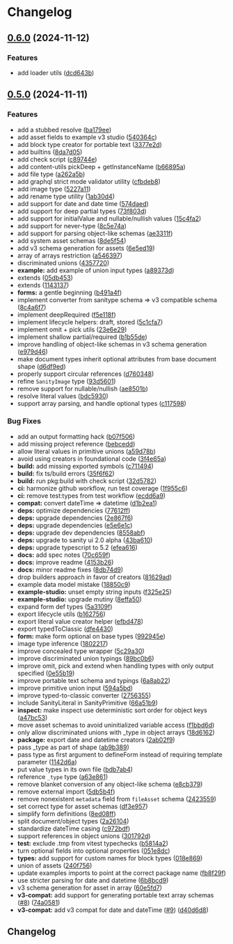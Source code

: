 # Changelog

## [0.6.0](https://github.com/sanity-io/sanitype/compare/sanitype-v0.5.0...sanitype-v0.6.0) (2024-11-12)


### Features

* add loader utils ([dcd643b](https://github.com/sanity-io/sanitype/commit/dcd643bea632cb8121150f05bfdd5a98831c9029))

## [0.5.0](https://github.com/sanity-io/sanitype/compare/sanitype-v0.4.0...sanitype-v0.5.0) (2024-11-11)


### Features

* add a stubbed resolve ([ba179ee](https://github.com/sanity-io/sanitype/commit/ba179eec25737c72927c4ce07c549140d91fea8c))
* add asset fields to example v3 studio ([540364c](https://github.com/sanity-io/sanitype/commit/540364c1a3c0c0639978af6816da13c2a3fd6016))
* add block type creator for portable text ([3377e2d](https://github.com/sanity-io/sanitype/commit/3377e2d59c068179599704f34a8b6c5b3b1ff9c5))
* add builtins ([8da7d05](https://github.com/sanity-io/sanitype/commit/8da7d059facfd1d3cc2e7fac415a64730d6f4e13))
* add check script ([c89744e](https://github.com/sanity-io/sanitype/commit/c89744e57177319d4e2cbb4d3215b0c8eefaddd1))
* add content-utils pickDeep + getInstanceName ([b66895a](https://github.com/sanity-io/sanitype/commit/b66895a31c888b26074fd8eaeceb5171ffd19a86))
* add file type ([a262a5b](https://github.com/sanity-io/sanitype/commit/a262a5bc3205f240a7406861999988e69c7388ad))
* add graphql strict mode validator utility ([cfbdeb8](https://github.com/sanity-io/sanitype/commit/cfbdeb85163a421ceabe8a9a22aec9e632175d0c))
* add image type ([5227a11](https://github.com/sanity-io/sanitype/commit/5227a11e6e4f2bfa30d13ca61c74d14fc2b5e169))
* add rename type utility ([1ab30d4](https://github.com/sanity-io/sanitype/commit/1ab30d428dc803c9a6fda47f46e5892d803c8755))
* add support for date and date time ([574daed](https://github.com/sanity-io/sanitype/commit/574daedcecaf21fc255ab321333042e1392cbe30))
* add support for deep partial types ([73f803d](https://github.com/sanity-io/sanitype/commit/73f803d30149f35b7c02dba1d0188b07b0b03bc0))
* add support for initialValue and nullable/nullish values ([15c4fa2](https://github.com/sanity-io/sanitype/commit/15c4fa21a67afa701c42223b767786159fae44f4))
* add support for never-type ([8c5e74a](https://github.com/sanity-io/sanitype/commit/8c5e74a753bb0cbeb5bcf65b65adce1b40a499fa))
* add support for parsing object-like schemas ([ae3311f](https://github.com/sanity-io/sanitype/commit/ae3311f9ca7f0a30fd7ff9350db2c203ddfb3470))
* add system asset schemas ([8de5f54](https://github.com/sanity-io/sanitype/commit/8de5f543444f4524e0f5cc3fc8911871f010a702))
* add v3 schema generation for assets ([6e5ed19](https://github.com/sanity-io/sanitype/commit/6e5ed19c99765e3cbc21cdfe7143b2b373e174fb))
* array of arrays restriction ([a546397](https://github.com/sanity-io/sanitype/commit/a546397849fb10618753b2fc4474626840d477ce))
* discriminated unions ([4357720](https://github.com/sanity-io/sanitype/commit/4357720d45260d5dbd687dbd0e65a51fd66fe719))
* **example:** add example of union input types ([a89373d](https://github.com/sanity-io/sanitype/commit/a89373d302220d20f59bf91fdf92ed12c74d78f6))
* extends ([05db453](https://github.com/sanity-io/sanitype/commit/05db453d0e9ef21f42bfea75a4267da854706b49))
* extends ([1143137](https://github.com/sanity-io/sanitype/commit/114313798e9c6bf929122c92b2dbc97e58a6ba38))
* **forms:** a gentle beginning ([b491a4f](https://github.com/sanity-io/sanitype/commit/b491a4faddce5ed4d8a70564c9a490a17487ecd8))
* implement converter from sanitype schema =&gt; v3 compatible schema ([8c4a6f7](https://github.com/sanity-io/sanitype/commit/8c4a6f739c91021e1c832b64b498181c7096f7a3))
* implement deepRequired ([f5e118f](https://github.com/sanity-io/sanitype/commit/f5e118fc2b5b6aa14897100c308a05778fae83d9))
* implement lifecycle helpers: draft, stored ([5c1cfa7](https://github.com/sanity-io/sanitype/commit/5c1cfa73d91f42b701303e74c3d10ab5c66d8ba9))
* implement omit + pick utils ([23e6e29](https://github.com/sanity-io/sanitype/commit/23e6e29ec5f68b8c58b384088efd62bff1a4895a))
* implement shallow partial/required ([b1b55de](https://github.com/sanity-io/sanitype/commit/b1b55dec9d29732c1c5f939ff840b9337554d205))
* improve handling of object-like schemas in v3 schema generation ([e979d46](https://github.com/sanity-io/sanitype/commit/e979d465693c1bf0885905f4a0adaf92490e20f4))
* make document types inherit optional attributes from base document shape ([d6df9ed](https://github.com/sanity-io/sanitype/commit/d6df9ed3022a0537ca511a13f02a0ba419ac1bcf))
* properly support circular references ([d760348](https://github.com/sanity-io/sanitype/commit/d76034892241f92cc288111f58314a319d9702a2))
* refine `SanityImage` type ([93d5601](https://github.com/sanity-io/sanitype/commit/93d5601f93cea1ebc9259b1d886653bae3973436))
* remove support for nullable/nullish ([ae8501b](https://github.com/sanity-io/sanitype/commit/ae8501b2cea98fb54e28bd679bd640ec6972f20e))
* resolve literal values ([bdc5930](https://github.com/sanity-io/sanitype/commit/bdc5930ea29e3f121f54ede8a8ca96aed9d69aaa))
* support array parsing, and handle optional types ([c117598](https://github.com/sanity-io/sanitype/commit/c11759827211d7695059eb0e40d6aef5443878fc))


### Bug Fixes

* add an output formatting hack ([b07f506](https://github.com/sanity-io/sanitype/commit/b07f506be4a1d3ac92d6615cc418b68bda47c877))
* add missing project reference ([bebcedd](https://github.com/sanity-io/sanitype/commit/bebceddca03037dee732522759f24e98f14f4c88))
* allow literal values in primitive unions ([a59d78b](https://github.com/sanity-io/sanitype/commit/a59d78bd75e78b06f7b0f753ceec670f5e8a0807))
* avoid using creators in foundational code ([3f4e65a](https://github.com/sanity-io/sanitype/commit/3f4e65af990dc5d6286460d9471adb2564c8a90e))
* **build:** add missing exported symbols ([c711494](https://github.com/sanity-io/sanitype/commit/c711494177b9f31dee9d3b8db4551ab63b9deef7))
* **build:** fix ts/build errors ([35f6f62](https://github.com/sanity-io/sanitype/commit/35f6f62f4c221118c6816ffe76c4d98664886575))
* **build:** run pkg:build with check script ([32d5782](https://github.com/sanity-io/sanitype/commit/32d57828b1ca895112e0fb1f46149be68172a65d))
* **ci:** harmonize github workflow, run test coverage ([1f955c6](https://github.com/sanity-io/sanitype/commit/1f955c619625a2da5a637304ed7b7dd9ce9bf5c3))
* **ci:** remove test:types from test workflow ([ecdd6a9](https://github.com/sanity-io/sanitype/commit/ecdd6a9ed6fb9282562559de497541e8c2b330c6))
* **compat:** convert dateTime =&gt; datetime ([d1b2ea1](https://github.com/sanity-io/sanitype/commit/d1b2ea104063def4d7ebb83fa4d142e3f3e63f71))
* **deps:** optimize dependencies ([77612ff](https://github.com/sanity-io/sanitype/commit/77612fff270a34f37c33eaf86592113e978a4551))
* **deps:** upgrade dependencies ([2e867f6](https://github.com/sanity-io/sanitype/commit/2e867f6190e15dde122161f0c8a31b8aed5a6849))
* **deps:** upgrade dependencies ([e5e6e1c](https://github.com/sanity-io/sanitype/commit/e5e6e1ca02d8012b710ab13a962322b02c937bd6))
* **deps:** upgrade dev dependencies ([8558abf](https://github.com/sanity-io/sanitype/commit/8558abf8cce7950a09c83762da71ce85ce23a682))
* **deps:** upgrade to sanity ui 2.0 alpha ([43ba610](https://github.com/sanity-io/sanitype/commit/43ba6101903a1ae954e79b1ce9e35767b7eb544b))
* **deps:** upgrade typescript to 5.2 ([efea616](https://github.com/sanity-io/sanitype/commit/efea6169414e40831cd7511a0fdb27312018f817))
* **docs:** add spec notes ([70c659f](https://github.com/sanity-io/sanitype/commit/70c659f6c12e657881e1fd1b008491641cb64e8f))
* **docs:** improve readme ([4153b26](https://github.com/sanity-io/sanitype/commit/4153b26997e4950454e21eb2a2411cedc837ca04))
* **docs:** minor readme fixes ([8db74d9](https://github.com/sanity-io/sanitype/commit/8db74d9457a81eb1a222961af25e99e08998b7c7))
* drop builders approach in favor of creators ([81629ad](https://github.com/sanity-io/sanitype/commit/81629ad8a0cd6b14a760c90fb6e1d19d8e0b8572))
* example data model mistake ([18850c9](https://github.com/sanity-io/sanitype/commit/18850c96743caf52b81f7383a1182ebbd571f704))
* **example-studio:** unset empty string inputs ([f325e25](https://github.com/sanity-io/sanitype/commit/f325e25cf781c4412f8b6cdb36fc6267eeda479a))
* **example-studio:** upgrade mutiny ([8effa50](https://github.com/sanity-io/sanitype/commit/8effa50d595fd5231a1ba86455a56440b8723b76))
* expand form def types ([5a3109f](https://github.com/sanity-io/sanitype/commit/5a3109f398dd7737bd2b439cf8fbec93168589ee))
* export lifecycle utils ([b162756](https://github.com/sanity-io/sanitype/commit/b162756dd14449e9e3e97f21d83ca1e2f4c67017))
* export literal value creator helper ([efbd478](https://github.com/sanity-io/sanitype/commit/efbd478ba78e3a45dffeb9bf99a18fbcabe0449f))
* export typedToClassic ([dfe4430](https://github.com/sanity-io/sanitype/commit/dfe443043779cd47722efa18cd2f62cb4e340e2e))
* **form:** make form optional on base types ([992945e](https://github.com/sanity-io/sanitype/commit/992945ea5e8214958dd598b7af936fedd0fc3352))
* image type inference ([1802217](https://github.com/sanity-io/sanitype/commit/180221748ce6c030d183e9d524d951c465688598))
* improve concealed type wrapper ([5c29a30](https://github.com/sanity-io/sanitype/commit/5c29a30d6089aaa9433381e86542ed61977d794c))
* improve discriminated union typings ([89bc0b6](https://github.com/sanity-io/sanitype/commit/89bc0b6ae2264320781f67d81617490e17262fcc))
* improve omit, pick and extend when handling types with only output specified ([0e55b19](https://github.com/sanity-io/sanitype/commit/0e55b19f86efd87920e41a2381df5805e1f4ed5c))
* improve portable text schema and typings ([6a8ab22](https://github.com/sanity-io/sanitype/commit/6a8ab22b659df2d3f8d4c9718492389e420621ca))
* improve primitive union input ([594a5bd](https://github.com/sanity-io/sanitype/commit/594a5bde4e21dfcfb90132b5b977b0c51c1b505d))
* improve typed-to-classic converter ([2756355](https://github.com/sanity-io/sanitype/commit/275635555c6a8032e9a55fe265fdaada651d494f))
* include SanityLiteral in SanityPrimitive ([66a51b9](https://github.com/sanity-io/sanitype/commit/66a51b9ac3008335c15efba5ea07d9f31b8a5852))
* **inspect:** make inspect use deterministic sort order for object keys ([a47bc53](https://github.com/sanity-io/sanitype/commit/a47bc536680d1fbc07aaad2801150aa9bf4254d6))
* move asset schemas to avoid uninitialized variable access ([f1bbd6d](https://github.com/sanity-io/sanitype/commit/f1bbd6dc7668a14922f153da167a9aa7bebfb215))
* only allow discriminated unions with _type in object arrays ([18d6162](https://github.com/sanity-io/sanitype/commit/18d6162df252b64f32b5023166d51cef03339184))
* **package:** export date and datetime creators ([2ab02f9](https://github.com/sanity-io/sanitype/commit/2ab02f9baf6a125723a4bb70bbc940cb55b1a924))
* pass _type as part of shape ([ab9b389](https://github.com/sanity-io/sanitype/commit/ab9b389965098b150af496e8d99089dadd2c4024))
* pass type as first argument to defineForm instead of requiring template parameter ([1142d6a](https://github.com/sanity-io/sanitype/commit/1142d6a464021a948562fff194a2cef0a42c8e8e))
* put value types in its own file ([bdb7ab4](https://github.com/sanity-io/sanitype/commit/bdb7ab41b149b5f42b6202ab5fe4a3827c9084a6))
* reference `_type` type ([a63e861](https://github.com/sanity-io/sanitype/commit/a63e861ecfd038de312e5c969f7a832fbaeb27bc))
* remove blanket conversion of any object-like schema ([e8cb379](https://github.com/sanity-io/sanitype/commit/e8cb3798221dcac8f32eeca45e0da058e1fd3bd3))
* remove external import ([5db5b4f](https://github.com/sanity-io/sanitype/commit/5db5b4fd7592a5a48fc8ef123fd421f875c27a9c))
* remove nonexistent `metadata` field from `fileAsset` schema ([2423559](https://github.com/sanity-io/sanitype/commit/2423559e9d53bb7d3531ac7c7356dd10c16c21ed))
* set correct type for asset schemas ([df3e957](https://github.com/sanity-io/sanitype/commit/df3e95781e04070d5ba2d9fc72109acda553fc79))
* simplify form definitions ([8ed08ff](https://github.com/sanity-io/sanitype/commit/8ed08ff7e5b800ee5a0d308d61d8f0b761850890))
* split document/object types ([2a26104](https://github.com/sanity-io/sanitype/commit/2a26104825d8b7c23c4e559cbce7dcc6b8f9f6ac))
* standardize dateTime casing ([c972bdf](https://github.com/sanity-io/sanitype/commit/c972bdf21a9104aa37bd9ae6ce54df46c92f866b))
* support references in object unions ([301792d](https://github.com/sanity-io/sanitype/commit/301792d93c6f779c0f1acb7759f5ccfb84f01de5))
* **test:** exclude .tmp from vitest typechecks ([b5814a2](https://github.com/sanity-io/sanitype/commit/b5814a217dc4266a401f99eee4a739c9acb67cda))
* turn optional fields into optional properties ([051e8dc](https://github.com/sanity-io/sanitype/commit/051e8dcc3b30396189318ab931d38cd80fd8debf))
* **types:** add support for custom names for block types ([018e869](https://github.com/sanity-io/sanitype/commit/018e8697b792356aaabc334aa94d6379f906b3d5))
* union of assets ([240f756](https://github.com/sanity-io/sanitype/commit/240f756f0892ad1c3441a09997b3c24814c8a67e))
* update examples imports to point at the correct package name ([fb8f29f](https://github.com/sanity-io/sanitype/commit/fb8f29f17b663e1ddf9fd72efaa602938be4a3e5))
* use stricter parsing for date and datetime ([6b8bcd9](https://github.com/sanity-io/sanitype/commit/6b8bcd99af4d5e5fbeb3d1dab105e5f86963c028))
* v3 schema generation for asset in array ([60e5fd7](https://github.com/sanity-io/sanitype/commit/60e5fd7e7916bfed39614a8586b82d1edd050d9a))
* **v3-compat:** add support for generating portable text array schemas ([#8](https://github.com/sanity-io/sanitype/issues/8)) ([74a0581](https://github.com/sanity-io/sanitype/commit/74a0581c0cb99e8817fb3c8fc3dec7b740a9f324))
* **v3-compat:** add v3 compat for date and dateTime ([#9](https://github.com/sanity-io/sanitype/issues/9)) ([d40d6d8](https://github.com/sanity-io/sanitype/commit/d40d6d8f6d62b4635f1d40b9c27b166eee9cc8fd))

## Changelog
